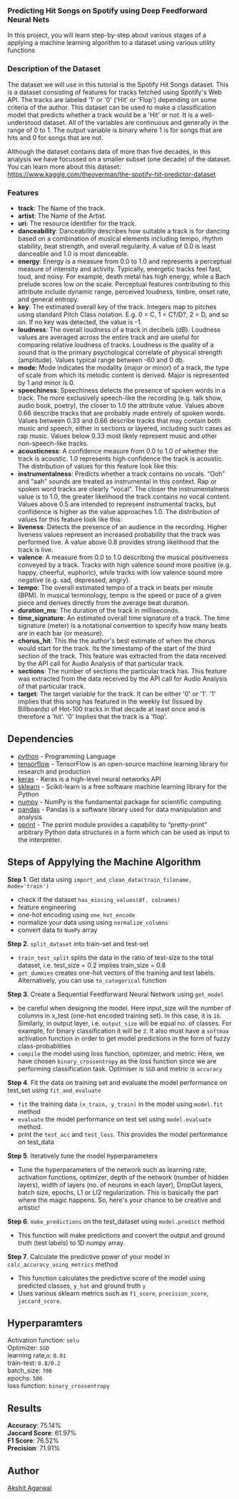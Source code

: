 ### Predicting Hit Songs on Spotify using Deep Feedforward Neural Nets
In this project, you will learn step-by-step about various stages of a applying a machine learning algorithm to a dataset
using various utility functions

### Description of the Dataset
The dataset we will use in this tutorial is the Spotify Hit Songs dataset. This is a dataset consisting of features 
for tracks fetched using Spotify's Web API. The tracks are labeled '1' or '0' ('Hit' or 'Flop') depending on some 
criteria of the author. This dataset can be used to make a classification model that predicts whether a 
track would be a 'Hit' or not. It is a well-understood dataset. All of the variables are continuous and generally
 in the range of 0 to 1. The output variable is binary where 1 is for songs that are hits and 0 for songs that are not.

Although the dataset contains data of more than five decades, in this analysis we have focussed on a smaller subset (one decade) 
of the dataset. You can learn more about this dataset: https://www.kaggle.com/theoverman/the-spotify-hit-predictor-dataset

### Features
- **track**: The Name of the track.
- **artist**: The Name of the Artist.
- **uri**: The resource identifier for the track.
- **danceability**: Danceability describes how suitable a track is for dancing based on a combination of musical elements including tempo, rhythm stability, beat strength, and overall regularity. A value of 0.0 is least danceable and 1.0 is most danceable. 
- **energy**: Energy is a measure from 0.0 to 1.0 and represents a perceptual measure of intensity and activity. Typically, energetic tracks feel fast, loud, and noisy. For example, death metal has high energy, while a Bach prelude scores low on the scale. Perceptual features contributing to this attribute include dynamic range, perceived loudness, timbre, onset rate, and general entropy. 
- **key**: The estimated overall key of the track. Integers map to pitches using standard Pitch Class notation. E.g. 0 = C, 1 = C?/D?, 2 = D, and so on. If no key was detected, the value is -1.
- **loudness**: The overall loudness of a track in decibels (dB). Loudness values are averaged across the entire track and are useful for comparing relative loudness of tracks. Loudness is the quality of a sound that is the primary psychological correlate of physical strength (amplitude). Values typical range between -60 and 0 db. 
- **mode**: Mode indicates the modality (major or minor) of a track, the type of scale from which its melodic content is derived. Major is represented by 1 and minor is 0.
- **speechiness**: Speechiness detects the presence of spoken words in a track. The more exclusively speech-like the recording (e.g. talk show, audio book, poetry), the closer to 1.0 the attribute value. Values above 0.66 describe tracks that are probably made entirely of spoken words. Values between 0.33 and 0.66 describe tracks that may contain both music and speech, either in sections or layered, including such cases as rap music. Values below 0.33 most likely represent music and other non-speech-like tracks. 
- **acousticness**: A confidence measure from 0.0 to 1.0 of whether the track is acoustic. 1.0 represents high confidence the track is acoustic. The distribution of values for this feature look like this:
- **instrumentalness**: Predicts whether a track contains no vocals. “Ooh” and “aah” sounds are treated as instrumental in this context. Rap or spoken word tracks are clearly “vocal”. The closer the instrumentalness value is to 1.0, the greater likelihood the track contains no vocal content. Values above 0.5 are intended to represent instrumental tracks, but confidence is higher as the value approaches 1.0. The distribution of values for this feature look like this:
- **liveness**: Detects the presence of an audience in the recording. Higher liveness values represent an increased probability that the track was performed live. A value above 0.8 provides strong likelihood that the track is live.
- **valence**: A measure from 0.0 to 1.0 describing the musical positiveness conveyed by a track. Tracks with high valence sound more positive (e.g. happy, cheerful, euphoric), while tracks with low valence sound more negative (e.g. sad, depressed, angry).
- **tempo**: The overall estimated tempo of a track in beats per minute (BPM). In musical terminology, tempo is the speed or pace of a given piece and derives directly from the average beat duration. 
- **duration_ms**:  The duration of the track in milliseconds.
- **time_signature**: An estimated overall time signature of a track. The time signature (meter) is a notational convention to specify how many beats are in each bar (or measure).
- **chorus_hit**: This the the author's best estimate of when the chorus would start for the track. Its the timestamp of the start of the third section of the track. This feature was extracted from the data received by the API call for Audio Analysis of that particular track.
- **sections**: The number of sections the particular track has. This feature was extracted from the data received by the API call for Audio Analysis of that particular track.
- **target**: The target variable for the track. It can be either '0' or '1'. '1' implies that this song has featured in the weekly list (Issued by Billboards) of Hot-100 tracks in that decade at least once and is therefore a 'hit'. '0' Implies that the track is a 'flop'.

## Dependencies
* [python](https://www.python.org/) - Programming Language
* [tensorflow](https://www.tensorflow.org/) - TensorFlow is an open-source machine learning library for research and production
* [keras](https://keras.io/) - Keras is a high-level neural networks API
* [sklearn](http://scikit-learn.org/stable/documentation.html) - Scikit-learn is a free software machine learning library for the Python 
* [numpy](http://www.numpy.org/) - NumPy is the fundamental package for scientific computing
* [pandas](https://pandas.pydata.org/) - Pandas is a software library used for data manipulation and analysis
* [pprint](https://python.readthedocs.io/en/stable/library/pprint.html#module-pprint) - The pprint module provides a capability to “pretty-print” arbitrary Python data structures in a form which can be used as input to the interpreter.


## Steps of Appylying the Machine Algorithm
**Step 1**. Get data using `import_and_clean_data(train_filename, mode='train')` <br/>
 - check if the dataset `has_missing_values(df, colnames)`
 - feature engineering
 - one-hot encoding using `one_hot_encode`
 - normalize your data using using `normalize_columns`
 - convert data to `NumPy` array

**Step 2**. `split_dataset` into train-set and test-set <br/>
 - `train_test_split` splits the data in the ratio of test-size to the total dataset, i.e. test_size = 0.2 implies train_size = 0.8 
 - `get_dummies` creates one-hot vectors of the training and test labels. Alternatively, you can use `to_categorical` function

**Step 3**. Create a Sequential Feedforward Neural Network using `get_model` <br/>
 - be careful when designing the model. Here input_size will the number of columns in x_test (one-hot encoded training set). 
 In this case, it is `16`. Similarly, in output layer, i.e. `output_size` will be equal no. of classes. For example, for binary classification it will be `2`.
 It also must have a `softmax` activation function in order to get model predictions in the form of fuzzy class-probablities
 - `compile` the model using loss function, optimizer, and metric: Here, we have chosen `binary_crossentropy` as the loss function since we are performing classification task. Optimiser is `SGD` and metric is `accuracy`
   
**Step 4**. Fit the data on training set and evaluate the model performance on test_set using `fit_and_evaluate` <br/>
 - `fit` the training data `(x_train, y_train)` in the model using `model.fit` method 
 - `evaluate` the model performance on test set using `model.evaluate` method.
 - print the `test_acc` and `test_loss`. This provides the model performance on test_data
 
**Step 5**. Iteratively tune the model hyperparameters <br/>
- Tune the hyperparameters of the network such as learning rate, activation functions, optimizer, depth of the network (number of hidden layers), width of layers (no. of neurons in each layer), DropOut layers, batch size, epochs, L1 or Ll2 regularization. This is basically the part where the magic happens. So, here's your chance to be creative and artistic!

**Step 6**. `make_predictions` on the test_dataset using `model.predict` method <br/>
- This function will make predictions and convert the output and ground truth (test labels) to 1D numpy array. 

**Step 7**. Calculate the predictive power of your model in `calc_accuracy_using_metrics` method
- This function calculates the predictive score of the model using predicted classes, `y_hat` and ground truth `y`
- Uses various sklearn metrics such as `f1_score`, `precision_score`, `jaccard_score`.

## Hyperparamters
Activation function: `selu`  
Optimizer: `SGD`   
learning rate,`α`: `0.01`  
train-test: `0.8/0.2`  
batch_size: `700`  
epochs: `500`  
loss function: `binary_crossentropy`

## Results
**Accuracy**: 75.14%  
**Jaccard Score**: 61.97%  
**F1 Score**: 76.52%  
**Precision**: 71.91%

## Author
[Akshit Agarwal](https://github.com/123)
